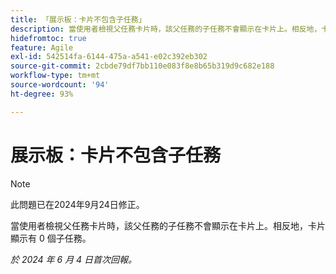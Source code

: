 ```yaml
---
title: 「展示板：卡片不包含子任務」
description: 當使用者檢視父任務卡片時，該父任務的子任務不會顯示在卡片上。相反地，卡片顯示有 0 個子任務。
hidefromtoc: true
feature: Agile
exl-id: 542514fa-6144-475a-a541-e02c392eb302
source-git-commit: 2cbde79df7bb110e083f8e8b65b319d9c682e188
workflow-type: tm+mt
source-wordcount: '94'
ht-degree: 93%

---
```


# 展示板：卡片不包含子任務

>[!NOTE]
>
>此問題已在2024年9月24日修正。

當使用者檢視父任務卡片時，該父任務的子任務不會顯示在卡片上。相反地，卡片顯示有 0 個子任務。

_於 2024 年 6 月 4 日首次回報。_
